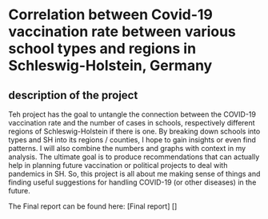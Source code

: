 # Correlation between Covid-19 vaccination rate between various school types and regions in Schleswig-Holstein, Germany

## description of the project

Teh project has the goal to untangle the connection between the COVID-19 vaccination rate and the number of cases in schools, respectively different regions of Schleswig-Holstein if there is one. 
By breaking down schools into types and SH into its regions / counties, I hope to gain insights or even find patterns. I will also combine the numbers and graphs with context in my analysis. The ultimate goal is to produce recommendations that can actually help in planning future vaccination or political projects to deal with pandemics in SH. So, this project is all about me making sense of things and finding useful suggestions for handling COVID-19 (or other diseases) in the future.

The Final report can be found here: [Final report] []

